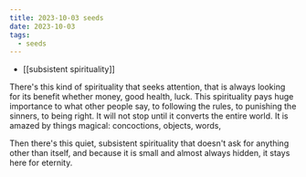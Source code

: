 ```yaml
---
title: 2023-10-03 seeds
date: 2023-10-03
tags:
  - seeds
---
```

- [[subsistent spirituality]]

There's this kind of spirituality that seeks attention, that is always looking for its benefit whether money, good health, luck. This spirituality pays huge importance to what other people say, to following the rules, to punishing the sinners, to being right. It will not stop until it converts the entire world. It is amazed by things magical: concoctions, objects, words,

Then there's this quiet, subsistent spirituality that doesn't ask for anything other than itself, and because it is small and almost always hidden, it stays here for eternity.